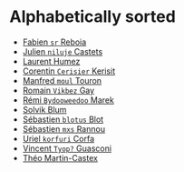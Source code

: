 Alphabetically sorted
=====================

- [Fabien `sr` Reboia](https://github.com/srounet)
- [Julien `niluje` Castets](https://github.com/brmzkw)
- [Laurent Humez](https://github.com/godric7)
- [Corentin `Cerisier` Kerisit](https://github.com/cerisier)
- [Manfred `moul` Touron](https://github.com/moul)
- [Romain `Vikbez` Gay](https://github.com/vikbez)
- [Rémi `Bydooweedoo` Marek](https://github.com/https://github.com/bydooweedoo)
- [Solvik Blum](https://github.com/solvik)
- [Sébastien `blotus` Blot](https://github.com/blotus)
- [Sébastien `mxs` Rannou](https://github.com/aimxhaisse)
- [Uriel `korfuri` Corfa](https://github.com/korfuri)
- [Vincent `Tyop?` Guasconi](https://github.com/tyop)
- [Théo Martin-Castex](https://github.com/khanon)
